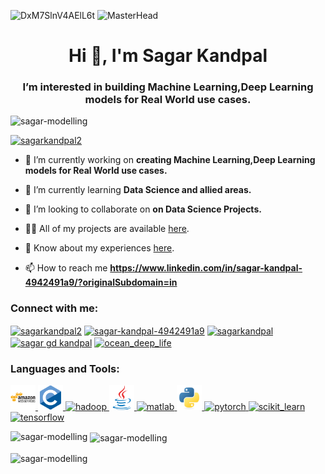 ![DxM7SlnV4AElL6t](https://user-images.githubusercontent.com/67474853/136702382-55f63582-182b-40b9-b66a-617e7a6c66c1.jpeg)
![MasterHead](https://miro.medium.com/max/700/1*7bQvSHX_bX7_cbCeL9OYXQ.jpeg)

<h1 align="center">Hi 👋, I'm Sagar Kandpal</h1>
<h3 align="center">I’m interested in building Machine Learning,Deep Learning models for Real World use cases.</h3>

<p align="left"> <img src="https://komarev.com/ghpvc/?username=sagar-modelling&label=Profile%20Views&color=0e75b6&style=plastic" alt="sagar-modelling" /> </p>

<p align="left"> <a href="https://twitter.com/sagarkandpal2" target="blank"><img src="https://img.shields.io/twitter/follow/sagarkandpal2?logo=twitter&style=for-the-badge" alt="sagarkandpal2" /></a> </p>

- 🔭 I’m currently working on **creating Machine Learning,Deep Learning models for Real World use cases.**

- 🌱 I’m currently learning **Data Science and allied areas.**

- 👯 I’m looking to collaborate on **on Data Science Projects.**

- 👨‍💻 All of my projects are available [here](https://github.com/Sagar-modelling).

- 📄 Know about my experiences [here](https://drive.google.com/file/d/15vEwNRl-8ztvhgsj4yT6ayf2wxW9LoYu/view?usp=sharing).

- 📫 How to reach me **https://www.linkedin.com/in/sagar-kandpal-4942491a9/?originalSubdomain=in**

<h3 align="left">Connect with me:</h3>
<p align="left">
<a href="https://twitter.com/sagarkandpal2" target="blank"><img align="center" src="https://raw.githubusercontent.com/rahuldkjain/github-profile-readme-generator/master/src/images/icons/Social/twitter.svg" alt="sagarkandpal2" height="30" width="40" /></a>
<a href="https://linkedin.com/in/sagar-kandpal-4942491a9" target="blank"><img align="center" src="https://raw.githubusercontent.com/rahuldkjain/github-profile-readme-generator/master/src/images/icons/Social/linked-in-alt.svg" alt="sagar-kandpal-4942491a9" height="30" width="40" /></a>
<a href="https://kaggle.com/sagarkandpal" target="blank"><img align="center" src="https://raw.githubusercontent.com/rahuldkjain/github-profile-readme-generator/master/src/images/icons/Social/kaggle.svg" alt="sagarkandpal" height="30" width="40" /></a>
<a href="https://fb.com/sagar gd kandpal" target="blank"><img align="center" src="https://raw.githubusercontent.com/rahuldkjain/github-profile-readme-generator/master/src/images/icons/Social/facebook.svg" alt="sagar gd kandpal" height="30" width="40" /></a>
<a href="https://instagram.com/ocean_deep_life" target="blank"><img align="center" src="https://raw.githubusercontent.com/rahuldkjain/github-profile-readme-generator/master/src/images/icons/Social/instagram.svg" alt="ocean_deep_life" height="30" width="40" /></a>
</p>

<h3 align="left">Languages and Tools:</h3>
<p align="left"> <a href="https://aws.amazon.com" target="_blank"> <img src="https://raw.githubusercontent.com/devicons/devicon/master/icons/amazonwebservices/amazonwebservices-original-wordmark.svg" alt="aws" width="40" height="40"/> </a> <a href="https://www.cprogramming.com/" target="_blank"> <img src="https://raw.githubusercontent.com/devicons/devicon/master/icons/c/c-original.svg" alt="c" width="40" height="40"/> </a> <a href="https://hadoop.apache.org/" target="_blank"> <img src="https://www.vectorlogo.zone/logos/apache_hadoop/apache_hadoop-icon.svg" alt="hadoop" width="40" height="40"/> </a> <a href="https://www.java.com" target="_blank"> <img src="https://raw.githubusercontent.com/devicons/devicon/master/icons/java/java-original.svg" alt="java" width="40" height="40"/> </a> <a href="https://www.mathworks.com/" target="_blank"> <img src="https://upload.wikimedia.org/wikipedia/commons/2/21/Matlab_Logo.png" alt="matlab" width="40" height="40"/> </a> <a href="https://www.python.org" target="_blank"> <img src="https://raw.githubusercontent.com/devicons/devicon/master/icons/python/python-original.svg" alt="python" width="40" height="40"/> </a> <a href="https://pytorch.org/" target="_blank"> <img src="https://www.vectorlogo.zone/logos/pytorch/pytorch-icon.svg" alt="pytorch" width="40" height="40"/> </a> <a href="https://scikit-learn.org/" target="_blank"> <img src="https://upload.wikimedia.org/wikipedia/commons/0/05/Scikit_learn_logo_small.svg" alt="scikit_learn" width="40" height="40"/> </a> <a href="https://www.tensorflow.org" target="_blank"> <img src="https://www.vectorlogo.zone/logos/tensorflow/tensorflow-icon.svg" alt="tensorflow" width="40" height="40"/> </a> </p>

<p><img align="left" src="https://github-readme-stats.vercel.app/api/top-langs?username=sagar-modelling&show_icons=true&locale=en&layout=compact" alt="sagar-modelling" /></p>


<p>&nbsp;<img align="center" src="https://github-readme-stats.vercel.app/api?username=sagar-modelling&show_icons=true&theme=dark&locale=en" alt="sagar-modelling" /></p>

<p><img align="center" src="https://github-readme-streak-stats.herokuapp.com/?user=sagar-modelling&theme=dark" alt="sagar-modelling" /></p>


